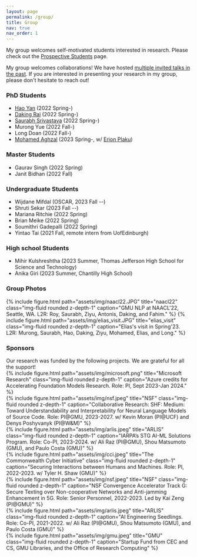 ```yaml
---
layout: page
permalink: /group/
title: Group
nav: true
nav_order: 1
---
```


My group welcomes self-motivated students interested in research. Please check out the <a href="../prospective_students">Prospective Students</a> page.

My group welcomes collaborations! We have hosted <a href="../group_reading">multiple invited talks in the past</a>. If you are interested in presenting your research in my group, please don't hesitate to reach out!

<h3>PhD Students</h3>
<ul>
    <li><a href="https://hyan5.github.io/">Hao Yan</a> (2022 Spring-)</li>
    <li><a href="https://dakingrai.github.io/">Daking Rai</a> (2022 Spring-)</li>
    <li><a href="http://saurabhsriv.com/">Saurabh Srivastava</a> (2022 Spring-)</li>
    <li>Murong Yue (2022 Fall-)</li>
    <li>Long Doan (2022 Fall-)</li>
    <li><a href="http://mohamedaghzal.github.io">Mohamed Aghzal</a> (2023 Spring-, w/ <a href="https://cs.gmu.edu/~plaku/index.html">Erion Plaku</a>)</li>
</ul>

<h3>Master Students</h3>
<ul>
    <li>Gaurav Singh (2022 Spring)</li>
    <li>Janit Bidhan (2022 Fall)</li>
</ul>

<h3>Undergraduate Students</h3>
<ul>
    <li>Wijdane Mifdal (OSCAR, 2023 Fall --)</li>
    <li>Shruti Sekar (2023 Fall --)</li>
    <li>Mariana Ritchie (2022 Spring)</li>
    <li>Brian Meike (2022 Spring)</li>
    <li>Soumithri Gadepalli (2022 Spring)</li>
    <li>Yintao Tai (2021 Fall, remote intern from UofEdinburgh)</li>
</ul>

<h3>High school Students</h3>
<ul>
    <li>Mihir Kulshreshtha (2023 Summer, Thomas Jefferson High School for Science and Technology)</li>
    <li>Anika Giri (2023 Summer, Chantilly High School)</li>
</ul>

<h3>Group Photos</h3>
<div class="container">
{% include figure.html path="assets/img/naacl22.JPG" title="naacl22" class="img-fluid rounded z-depth-1" caption="GMU NLP at NAACL'22, Seattle, WA. L2R: Roy, Saurabh, Ziyu, Antonis, Daking, and Fahim." %}
{% include figure.html path="assets/img/elias_visit.JPG" title="elias_visit" class="img-fluid rounded z-depth-1" caption="Elias's visit in Spring'23. L2R: Murong, Saurabh, Hao, Daking, Ziyu, Mohamed, Elias, and Long." %}
</div>


<h3>Sponsors</h3>
Our research was funded by the following projects. We are grateful for all the support!

<div class="container">
<div class="row">
    <div class="col-sm align-items-center">
        {% include figure.html path="assets/img/microsoft.png" title="Microsoft Research" class="img-fluid rounded z-depth-1" caption="Azure credits for Accelerating Foundation Models Research. Role: PI, Sept 2023-Jan 2024." %}
    </div>
    <div class="col-md align-items-center">
        {% include figure.html path="assets/img/nsf.jpeg" title="NSF" class="img-fluid rounded z-depth-1" caption="Collaborative Research: SHF: Medium: Toward Understandability and Interpretability for Neural Language Models of Source Code. Role: PI@GMU, 2023-2027. w/ Kevin Moran (PI@UCF) and Denys Poshyvanyk (PI@W&M)" %}
        </div>
    <div class="col-sm align-items-center">
        {% include figure.html path="assets/img/arlis.jpeg" title="ARLIS" class="img-fluid rounded z-depth-1" caption="IARPA’s STG AI-ML Solutions Program. Role: Co-PI, 2023-2024. w/ Ali Raz (PI@GMU), Shou Matsumoto (GMU), and Paulo Costa (GMU)" %}
    </div>
    <div class="col-sm align-items-center">
        {% include figure.html path="assets/img/cci.jpeg" title="The Commonwealth Cyber Initiative" class="img-fluid rounded z-depth-1" caption="Securing Interactions between Humans and Machines. Role: PI, 2022-2023. w/ Tyler H. Shaw (GMU)" %}
    </div>
</div>
</div>
<div class="container">
    <div class="row">
        <div class="col-md align-items-center">
        {% include figure.html path="assets/img/nsf.jpeg" title="NSF" class="img-fluid rounded z-depth-1" caption="NSF Convergence Accelerator Track G: Secure Texting over Non-cooperative Networks and Anti-jamming Enhancement in 5G. Role: Senior Personnel, 2022-2023. Led by Kai Zeng (PI@GMU)" %}
        </div>
        <div class="col-sm align-items-center">
            {% include figure.html path="assets/img/arlis.jpeg" title="ARLIS" class="img-fluid rounded z-depth-1" caption="AI Engineering Seedlings. Role: Co-PI, 2021-2022. w/ Ali Raz (PI@GMU), Shou Matsumoto (GMU), and Paulo Costa (GMU)" %}
        </div>
        <div class="col-sm align-items-center">
            {% include figure.html path="assets/img/gmu.jpeg" title="GMU" class="img-fluid rounded z-depth-1" caption="Startup Fund from CEC and CS, GMU Libraries, and the Office of Research Computing" %}
        </div>
    </div>
</div>



